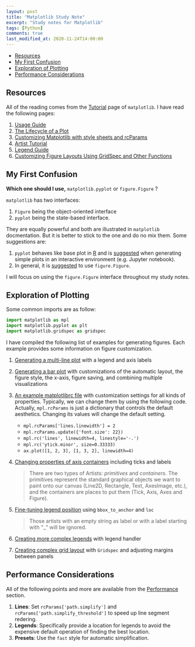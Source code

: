 ```yaml
---
layout: post
title: "Matplotlib Study Note"
excerpt: "Study notes for Matplotlib"
tags: [Python]
comments: true
last_modified_at: 2020-11-24T14:00:00
---
```


<!-- vim-markdown-toc GFM -->

* [Resources](#resources)
* [My First Confusion](#my-first-confusion)
* [Exploration of Plotting](#exploration-of-plotting)
* [Performance Considerations](#performance-considerations)

<!-- vim-markdown-toc -->

## Resources

All of the reading comes from the [Tutorial](https://matplotlib.org/tutorials/index.html) page of `matplotlib`. I have read the following pages:

1. [Usage Guide](https://matplotlib.org/tutorials/introductory/usage.html#sphx-glr-tutorials-introductory-usage-py)
2. [The Lifecycle of a Plot](https://matplotlib.org/tutorials/introductory/lifecycle.html#the-lifecycle-of-a-plot)
3. [Customizing Matplotlib with style sheets and rcParams](https://matplotlib.org/tutorials/introductory/usage.html#the-object-oriented-interface-and-the-pyplot-interface)
4. [Artist Tutorial](https://matplotlib.org/tutorials/intermediate/artists.html#sphx-glr-tutorials-intermediate-artists-py)
5. [Legend Guide](https://matplotlib.org/tutorials/intermediate/legend_guide.html#sphx-glr-tutorials-intermediate-legend-guide-py)
6. [Customizing Figure Layouts Using GridSpec and Other Functions](https://matplotlib.org/tutorials/intermediate/gridspec.html#customizing-figure-layouts-using-gridspec-and-other-functions)

## My First Confusion

**Which one should I use,** `matplotlib.pyplot` or `figure.Figure` ?

`matplotlib` has two interfaces:

1. `Figure` being the object-oriented interface
2. `pyplot` being the state-based interface.

They are equally powerful and both are illustrated in `matplotlib` docmentation. But it is better to stick to the one and do no mix them. Some suggestions are:

1. `pyplot` behaves like base plot in [R](https://www.r-project.org/) and is [suggested](https://matplotlib.org/tutorials/introductory/usage.html#the-object-oriented-interface-and-the-pyplot-interface) when generating simple plots in an interactive environment (e.g. Jupyter notebook).
2. In general, it is [suggested](https://matplotlib.org/tutorials/introductory/lifecycle.html#a-note-on-the-object-oriented-api-vs-pyplot) to use `figure.Figure`.

I will focus on using the `figure.Figure` interface throughout my study notes.

## Exploration of Plotting

Some common imports are as follow:

```python
import matplotlib as mpl
import matplotlib.pyplot as plt
import matplotlib.gridspec as gridspec
```

I have compiled the following list of examples for generating figures. Each example provides some information on figure customization.

1. [Generating a multi-line plot](https://matplotlib.org/tutorials/introductory/usage.html#the-object-oriented-interface-and-the-pyplot-interface) with a legend and axis labels

2. [Generating a bar plot](https://matplotlib.org/tutorials/introductory/lifecycle.html#combining-multiple-visualizations) with customizations of the automatic layout, the figure style, the x-axis, figure saving, and combining multiple visualizations

3. [An example matplotlibrc file](https://matplotlib.org/tutorials/introductory/customizing.html#a-sample-matplotlibrc-file) with customization settings for all kinds of properties. Typically, we can change them by using the following code. Actually, `mpl.rcParams` is just a dictionary that controls the default aesthetics. Changing its values will change the default setting.
   - `mpl.rcParams['lines.linewidth'] = 2`
   - `mpl.rcParams.update({'font.size': 22})`
   - `mpl.rc('lines', linewidth=4, linestyle='-.')`
   - `mpl.rc('ytick.minor', size=0.33333)`
   - `ax.plot([1, 2, 3], [1, 3, 2], linewidth=4)`
   
4. [Changing properties of axis containers](https://matplotlib.org/tutorials/intermediate/artists.html#sphx-glr-tutorials-intermediate-artists-py) including ticks and labels
   
   > There are two types of Artists: *primitives* and *containers*. The primitives represent the standard graphical objects we want to paint onto our canvas (Line2D, Rectangle, Text, AxesImage, etc.), and the containers are places to put them (Tick, Axis, Axes and Figure).

5. [Fine-tuning legend position](https://matplotlib.org/api/_as_gen/matplotlib.pyplot.legend.html#matplotlib.pyplot.legend) using `bbox_to_anchor` and `loc`

   > Those artists with an empty string as label or with a label starting with "_" will be ignored.

6. [Creating more complex legends](https://matplotlib.org/tutorials/intermediate/legend_guide.html#legend-handlers) with legend handler

7. [Creating complex grid layout](https://matplotlib.org/tutorials/intermediate/gridspec.html#fine-adjustments-to-a-gridspec-layout) with `Gridspec` and adjusting margins between panels

## Performance Considerations

All of the following points and more are available from the [Performance](https://matplotlib.org/tutorials/introductory/usage.html#performance) section.

1. **Lines**: Set `rcParams['path.simplify']` and `rcParams['path.simplify_threshold']` to speed up line segment redering.
2. **Legends**: Specifically provide a location for legends to avoid the expensive default operation of finding the best location.
3. **Presets**: Use the `fast` style for automatic simplification.

